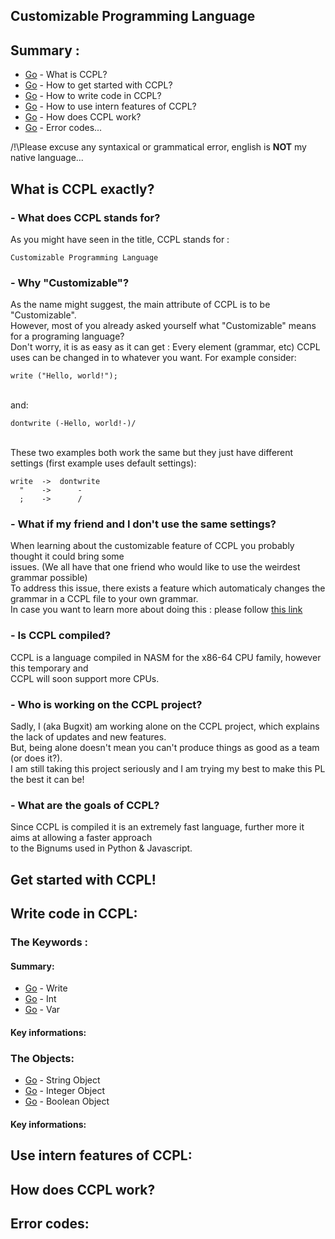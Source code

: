 ## Customizable Programming Language
## Summary :
* [Go](#what-is-ccpl-exactly) - What is CCPL?
* [Go](#get-started-with-ccpl) - How to get started with CCPL?
* [Go](#write-code-in-ccpl) - How to write code in CCPL?
* [Go](#use-intern-features-of-ccpl) - How to use intern features of CCPL?
* [Go](#how-does-ccpl-work) - How does CCPL work?
* [Go](#error-codes) - Error codes...

/!\Please excuse any syntaxical or grammatical error, english is <b>NOT</b> my native language...
## What is CCPL exactly?
### - What does CCPL stands for?
  As you might have seen in the title, CCPL stands for :
```
Customizable Programming Language
```
### - Why "Customizable"?
  As the name might suggest, the main attribute of CCPL is to be "Customizable".
  <br>However, most of you already asked yourself what "Customizable" means for a programing language?
  <br>Don't worry, it is as easy as it can get : Every element (grammar, etc) CCPL uses can be changed in to whatever you want. For example consider:
  ```
write ("Hello, world!");
  ```
  <br> and:
```
dontwrite (-Hello, world!-)/
```
<br>These two examples both work the same but they just have different settings (first example uses default settings):
```
write  ->  dontwrite
  "    ->      -
  ;    ->      /
```

### - What if my friend and I don't use the same settings?
  When learning about the customizable feature of CCPL you probably thought it could bring some 
  <br>issues. (We all have that one friend who would like to use the weirdest grammar possible)
  <br>To address this issue, there exists a feature which automaticaly changes the grammar in a CCPL file to your own grammar.
  <br>In case you want to learn more about doing this : please follow [this link](#use-intern-features-of-CCPL)

### - Is CCPL compiled?
  CCPL is a language compiled in NASM for the x86-64 CPU family, however this temporary and
  <br>CCPL will soon support more CPUs. 

### - Who is working on the CCPL project?
  Sadly, I (aka Bugxit) am working alone on the CCPL project, which explains the lack of updates and new features.
  <br>But, being alone doesn't mean you can't produce things as good as a team (or does it?). 
  <br>I am still taking this project seriously and I am trying my best to make this PL the best it can be!

### - What are the goals of CCPL?
  Since CCPL is compiled it is an extremely fast language, further more it aims at allowing a faster approach 
  <br>to the Bignums used in Python & Javascript.

## Get started with CCPL!
## Write code in CCPL:
### The Keywords :
#### Summary:
- [Go](#write) - Write
- [Go](#int) - Int
- [Go](#var) - Var

#### Key informations:

### The Objects:
- [Go](#string-object) - String Object
- [Go](#integer-object) - Integer Object
- [Go](#boolean-object) - Boolean Object
#### Key informations:

## Use intern features of CCPL: 
## How does CCPL work?
## Error codes:

